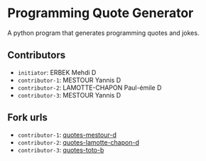 # Programming Quote Generator

A python program that generates programming quotes and jokes.

## Contributors
- `initiator`: ERBEK Mehdi D
- `contributor-1`: MESTOUR Yannis  D
- `contributor-2`: LAMOTTE-CHAPON Paul-émile D
- `contributor-3`: MESTOUR Yannis D

## Fork urls
- `contributor-1`: [quotes-mestour-d](https://github.com/YannisMes/quotes-mestour-d)
- `contributor-2`: [quotes-lamotte-chapon-d](https://github.com/MeloGoat/quotes-lamotte-chapon-d)
- `contributor-3`: [quotes-toto-b](url-3)
